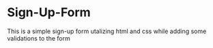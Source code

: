 # Sign-Up-Form

This is a simple sign-up form utalizing html and css while adding some validations to the form 
